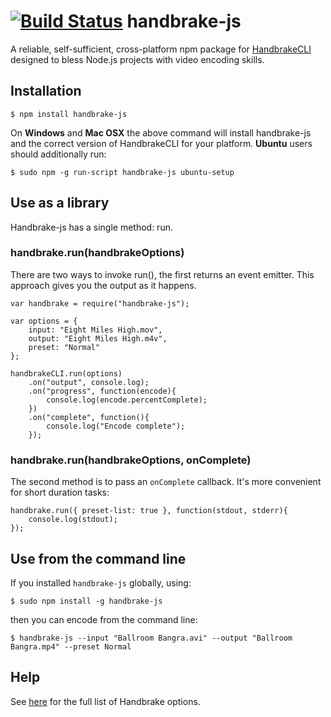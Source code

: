 [![Build Status](https://travis-ci.org/75lb/handbrake-js.png?branch=master)](https://travis-ci.org/75lb/handbrake-js)
handbrake-js
============
A reliable, self-sufficient, cross-platform npm package for [HandbrakeCLI](https://trac.handbrake.fr/wiki/CLIGuide) designed to bless Node.js projects with video encoding skills.

Installation
------------

    $ npm install handbrake-js

On **Windows** and **Mac OSX** the above command will install handbrake-js and the correct version of HandbrakeCLI for your platform. **Ubuntu** users should additionally run:

    $ sudo npm -g run-script handbrake-js ubuntu-setup

Use as a library
--------------------
Handbrake-js has a single method: run.

### handbrake.run(handbrakeOptions)

There are two ways to invoke run(), the first returns an event emitter. This approach gives you the output as it happens. 

    var handbrake = require("handbrake-js");
    
    var options = {
        input: "Eight Miles High.mov",
        output: "Eight Miles High.m4v",
        preset: "Normal"
    };
    
    handbrakeCLI.run(options)
        .on("output", console.log);
        .on("progress", function(encode){
            console.log(encode.percentComplete);
        })
        .on("complete", function(){ 
            console.log("Encode complete"); 
        });

### handbrake.run(handbrakeOptions, onComplete)

The second method is to pass an `onComplete` callback. It's more convenient for short duration tasks: 

    handbrake.run({ preset-list: true }, function(stdout, stderr){
        console.log(stdout);
    });
    
Use from the command line
-----------------------------
If you installed `handbrake-js` globally, using:

    $ sudo npm install -g handbrake-js

then you can encode from the command line:

    $ handbrake-js --input "Ballroom Bangra.avi" --output "Ballroom Bangra.mp4" --preset Normal

Help
----
See [here](https://trac.handbrake.fr/wiki/CLIGuide) for the full list of Handbrake options.
